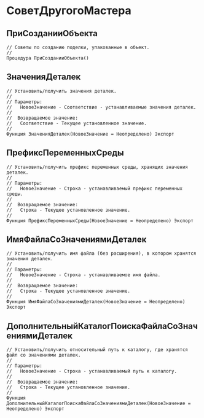 # СоветДругогоМастера

## ПриСозданииОбъекта

```bsl
// Советы по созданию поделки, упакованные в объект.
//
Процедура ПриСозданииОбъекта() 
```

## ЗначенияДеталек

```bsl
// Установить/получить значения деталек.
//
// Параметры:
//   НовоеЗначение - Соответствие - устанавливаемые значения деталек.
//
//  Возвращаемое значение:
//   Соответствие - Текущее установленное значение.
//
Функция ЗначенияДеталек(НовоеЗначение = Неопределено) Экспорт
```

## ПрефиксПеременныхСреды

```bsl
// Установить/получить префикс переменных среды, хранящих значения деталек.
//
// Параметры:
//   НовоеЗначение - Строка - устанавливаемый префикс переменных среды.
//
//  Возвращаемое значение:
//   Строка - Текущее установленное значение.
//
Функция ПрефиксПеременныхСреды(НовоеЗначение = Неопределено) Экспорт
```

## ИмяФайлаСоЗначениямиДеталек

```bsl
// Установить/получить имя файла (без расширения), в котором хранятся значения деталек.
//
// Параметры:
//   НовоеЗначение - Строка - устанавливаемое имя файла.
//
//  Возвращаемое значение:
//   Строка - Текущее установленное значение.
//
Функция ИмяФайлаСоЗначениямиДеталек(НовоеЗначение = Неопределено) Экспорт
```

## ДополнительныйКаталогПоискаФайлаСоЗначениямиДеталек

```bsl
// Установить/получить относительный путь к каталогу, где хранятся файл со значениями деталек.
//
// Параметры:
//   НовоеЗначение - Строка - устанавливаемый путь к каталогу.
//
//  Возвращаемое значение:
//   Строка - Текущее установленное значение.
//
Функция ДополнительныйКаталогПоискаФайлаСоЗначениямиДеталек(НовоеЗначение = Неопределено) Экспорт
```

